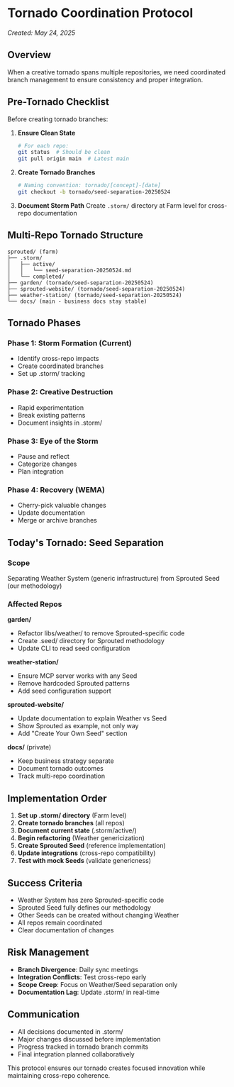 # Tornado Coordination Protocol

*Created: May 24, 2025*

## Overview

When a creative tornado spans multiple repositories, we need coordinated branch management to ensure consistency and proper integration.

## Pre-Tornado Checklist

Before creating tornado branches:

1. **Ensure Clean State**
   ```bash
   # For each repo:
   git status  # Should be clean
   git pull origin main  # Latest main
   ```

2. **Create Tornado Branches**
   ```bash
   # Naming convention: tornado/[concept]-[date]
   git checkout -b tornado/seed-separation-20250524
   ```

3. **Document Storm Path**
   Create `.storm/` directory at Farm level for cross-repo documentation

## Multi-Repo Tornado Structure

```
sprouted/ (farm)
├── .storm/
│   ├── active/
│   │   └── seed-separation-20250524.md
│   └── completed/
├── garden/ (tornado/seed-separation-20250524)
├── sprouted-website/ (tornado/seed-separation-20250524)
├── weather-station/ (tornado/seed-separation-20250524)
└── docs/ (main - business docs stay stable)
```

## Tornado Phases

### Phase 1: Storm Formation (Current)
- Identify cross-repo impacts
- Create coordinated branches
- Set up .storm/ tracking

### Phase 2: Creative Destruction
- Rapid experimentation
- Break existing patterns
- Document insights in .storm/

### Phase 3: Eye of the Storm
- Pause and reflect
- Categorize changes
- Plan integration

### Phase 4: Recovery (WEMA)
- Cherry-pick valuable changes
- Update documentation
- Merge or archive branches

## Today's Tornado: Seed Separation

### Scope
Separating Weather System (generic infrastructure) from Sprouted Seed (our methodology)

### Affected Repos

**garden/**
- Refactor libs/weather/ to remove Sprouted-specific code
- Create .seed/ directory for Sprouted methodology
- Update CLI to read seed configuration

**weather-station/**
- Ensure MCP server works with any Seed
- Remove hardcoded Sprouted patterns
- Add seed configuration support

**sprouted-website/**
- Update documentation to explain Weather vs Seed
- Show Sprouted as example, not only way
- Add "Create Your Own Seed" section

**docs/** (private)
- Keep business strategy separate
- Document tornado outcomes
- Track multi-repo coordination

## Implementation Order

1. **Set up .storm/ directory** (Farm level)
2. **Create tornado branches** (all repos)
3. **Document current state** (.storm/active/)
4. **Begin refactoring** (Weather genericization)
5. **Create Sprouted Seed** (reference implementation)
6. **Update integrations** (cross-repo compatibility)
7. **Test with mock Seeds** (validate genericness)

## Success Criteria

- Weather System has zero Sprouted-specific code
- Sprouted Seed fully defines our methodology
- Other Seeds can be created without changing Weather
- All repos remain coordinated
- Clear documentation of changes

## Risk Management

- **Branch Divergence**: Daily sync meetings
- **Integration Conflicts**: Test cross-repo early
- **Scope Creep**: Focus on Weather/Seed separation only
- **Documentation Lag**: Update .storm/ in real-time

## Communication

- All decisions documented in .storm/
- Major changes discussed before implementation
- Progress tracked in tornado branch commits
- Final integration planned collaboratively

This protocol ensures our tornado creates focused innovation while maintaining cross-repo coherence.